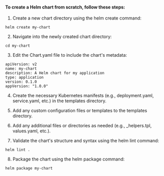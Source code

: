 #### To create a Helm chart from scratch, follow these steps:

1. Create a new chart directory using the helm create command:
```
helm create my-chart
```
2. Navigate into the newly created chart directory:
```
cd my-chart
```
3. Edit the Chart.yaml file to include the chart's metadata:
```
apiVersion: v2
name: my-chart
description: A Helm chart for my application
type: application
version: 0.1.0
appVersion: "1.0.0"
```

4. Create the necessary Kubernetes manifests (e.g., deployment.yaml, service.yaml, etc.) in the templates directory.

5. Add any custom configuration files or templates to the templates directory.

6. Add any additional files or directories as needed (e.g., _helpers.tpl, values.yaml, etc.).

7. Validate the chart's structure and syntax using the helm lint command:
```
helm lint .
```

8. Package the chart using the helm package command:
```
helm package my-chart
```

